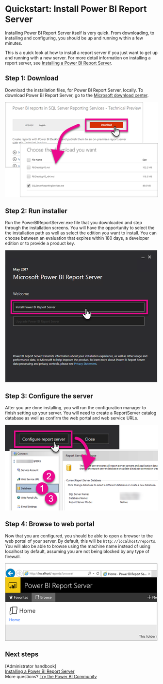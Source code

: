 <properties
   pageTitle="Quickstart: Install Power BI Report Server"
   description="Installing Power BI Reports Server itself is very quick. From downloading, to installing and configuring, you should be up and running within a few minutes."
   services="powerbi"
   documentationCenter=""
   authors="guyinacube"
   manager="erikre"
   backup=""
   editor=""
   tags=""
   qualityFocus="no"
   qualityDate=""/>

<tags
   ms.service="powerbi"
   ms.devlang="NA"
   ms.topic="article"
   ms.tgt_pltfrm="NA"
   ms.workload="powerbi"
   ms.date="05/09/2017"
   ms.author="asaxton"/>
# Quickstart: Install Power BI Report Server

Installing Power BI Report Server itself is very quick. From downloading, to installing and configuring, you should be up and running within a few minutes.

This is a quick look at how to install a report server if you just want to get up and running with a new server. For more detail information on installing a report server, see [Installing a Power BI Report Server](install-report-server.md).

## Step 1: Download

Download the installation files, for Power BI Report Server, locally. To download Power BI Report Server, go to the [Microsoft download center](https://go.microsoft.com/fwlink/?linkid=839351).

![Download Power BI Report Server](media/reportserver-quickstart-install-report-server/download-pbireportserver.png)

## Step 2: Run installer

Run the PowerBIReportServer.exe file that you downloaded and step through the installation screens. You will have the opportunity to select the the installation path as well as select the edition you want to install. You can choose between an evaluation that expires within 180 days, a developer edition or to provide a product key.

![Install Power BI Report Server](media/reportserver-quickstart-install-report-server/pbireportserver-install.png)

## Step 3: Configure the server

After you are done installing, you will run the configuration manager to finish setting up your server. You will need to create a ReportServer catalog database as well as confirm the web portal and web service URLs.

![Configure Power BI Report Server](media/reportserver-quickstart-install-report-server/pbireportserver-configure.png)

## Step 4: Browse to web portal

Now that you are configured, you should be able to open a browser to the web portal of your server. By default, this will be `http://localhost/reports`. You will also be able to browse using the machine name instead of using localhost by default, assuming you are not being blocked by any type of firewall.

![Power BI Report Server web portal](media/reportserver-quickstart-install-report-server/web-portal.png)

## Next steps

[Administrator handbook]  
[Installing a Power BI Report Server](reportserver-install-report-server.md)  
More questions? [Try the Power BI Community](http://community.powerbi.com/)